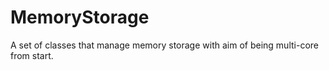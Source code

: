 MemoryStorage
=============

A set of classes that manage memory storage with aim of being multi-core from start.
